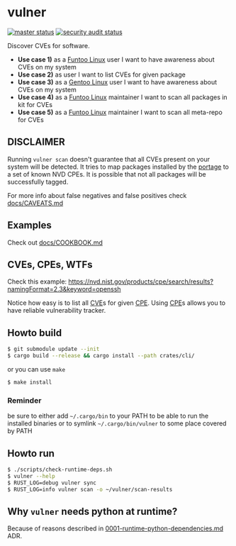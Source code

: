 # vulner
[![master status](https://github.com/mrl5/vulner/actions/workflows/vulner-src.yaml/badge.svg?event=push)](https://github.com/mrl5/vulner/actions/workflows/vulner-src.yaml)
[![security audit status](https://github.com/mrl5/vulner/actions/workflows/cargo-audit.yaml/badge.svg?event=push)](https://github.com/mrl5/vulner/actions/workflows/cargo-audit.yaml)

Discover CVEs for software.

- **Use case 1)** as a [Funtoo Linux] user I want to have awareness about CVEs on my system
- **Use case 2)** as user I want to list CVEs for given package
- **Use case 3)** as a [Gentoo Linux] user I want to have awareness about CVEs on my system
- **Use case 4)** as a [Funtoo Linux] maintainer I want to scan all packages in kit for CVEs
- **Use case 5)** as a [Funtoo Linux] maintainer I want to scan all meta-repo for CVEs

## DISCLAIMER

Running `vulner scan` doesn't guarantee that all CVEs present on your system will be
detected. It tries to map packages installed by the [portage] to a set of known
NVD CPEs. It is possible that not all packages will be successfully tagged.

For more info about false negatives and false positives check
[docs/CAVEATS.md](docs/CAVEATS.md)


## Examples

Check out [docs/COOKBOOK.md](docs/COOKBOOK.md)


## CVEs, CPEs, WTFs
Check this example: https://nvd.nist.gov/products/cpe/search/results?namingFormat=2.3&keyword=openssh

Notice how easy is to list all [CVE]s for given [CPE]. Using [CPE]s allows you
to have reliable vulnerability tracker.


## Howto build
```bash
$ git submodule update --init
$ cargo build --release && cargo install --path crates/cli/
```
or you can use `make`
```bash
$ make install
```
### Reminder
be sure to either add `~/.cargo/bin` to your PATH to be able to run the installed
binaries or to symlink `~/.cargo/bin/vulner` to some place covered by PATH


## Howto run
```bash
$ ./scripts/check-runtime-deps.sh
$ vulner --help
$ RUST_LOG=debug vulner sync
$ RUST_LOG=info vulner scan -o ~/vulner/scan-results
```


## Why `vulner` needs python at runtime?

Because of reasons described in
[0001-runtime-python-dependencies.md](crates/cpe-tag/docs/adr/0001-runtime-python-dependencies.md)
ADR.


[Funtoo Linux]: https://www.funtoo.org/
[Gentoo Linux]: https://www.gentoo.org/
[CVE]: https://nvd.nist.gov/vuln
[CPE]: https://nvd.nist.gov/products/cpe
[portage]: https://en.wikipedia.org/wiki/Portage_(software)

